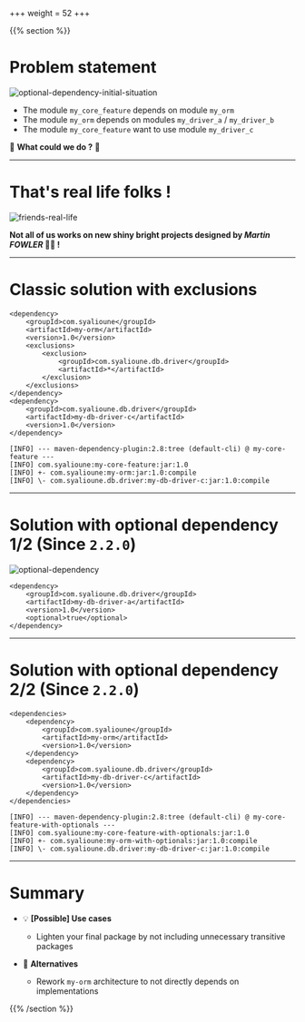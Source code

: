 +++
weight = 52
+++

{{% section %}}

# Problem statement

![optional-dependency-initial-situation](optional-dependency-initial-situation.png)

* The module `my_core_feature` depends on module `my_orm`
* The module `my_orm` depends on modules `my_driver_a` / `my_driver_b`
* The module `my_core_feature` want to use module `my_driver_c`

😬 **What could we do ?** 😬

---

# That's real life folks !

<img src="https://i.giphy.com/media/SwmYRaqcowXczDPAxP/giphy.webp" alt="friends-real-life"/>

**Not all of us works on new shiny bright projects designed by _Martin FOWLER_ 👴🏿 !**

---

# Classic solution with exclusions

```xml{5-10,12-16}
<dependency>
    <groupId>com.syalioune</groupId>
    <artifactId>my-orm</artifactId>
    <version>1.0</version>
    <exclusions>
        <exclusion>
            <groupId>com.syalioune.db.driver</groupId>
            <artifactId>*</artifactId>
        </exclusion>
    </exclusions>
</dependency>
<dependency>
    <groupId>com.syalioune.db.driver</groupId>
    <artifactId>my-db-driver-c</artifactId>
    <version>1.0</version>
</dependency>
```

```shell{}
[INFO] --- maven-dependency-plugin:2.8:tree (default-cli) @ my-core-feature ---
[INFO] com.syalioune:my-core-feature:jar:1.0
[INFO] +- com.syalioune:my-orm:jar:1.0:compile
[INFO] \- com.syalioune.db.driver:my-db-driver-c:jar:1.0:compile
```

---

# Solution with optional dependency 1/2 (Since `2.2.0`)

![optional-dependency](optional-dependency.png)

```xml{}
<dependency>
    <groupId>com.syalioune.db.driver</groupId>
    <artifactId>my-db-driver-a</artifactId>
    <version>1.0</version>
    <optional>true</optional>
</dependency>
```

---

# Solution with optional dependency 2/2 (Since `2.2.0`)

```xml{}
<dependencies>
    <dependency>
        <groupId>com.syalioune</groupId>
        <artifactId>my-orm</artifactId>
        <version>1.0</version>
    </dependency>
    <dependency>
        <groupId>com.syalioune.db.driver</groupId>
        <artifactId>my-db-driver-c</artifactId>
        <version>1.0</version>
    </dependency>
</dependencies>
```

```xml{}
[INFO] --- maven-dependency-plugin:2.8:tree (default-cli) @ my-core-feature-with-optionals ---
[INFO] com.syalioune:my-core-feature-with-optionals:jar:1.0
[INFO] +- com.syalioune:my-orm-with-optionals:jar:1.0:compile
[INFO] \- com.syalioune.db.driver:my-db-driver-c:jar:1.0:compile
```

---

# Summary

* 💡 **[Possible] Use cases**
    * Lighten your final package by not including unnecessary transitive packages

* 🤔 **Alternatives**
    * Rework `my-orm` architecture to not directly depends on implementations

{{% /section %}}
